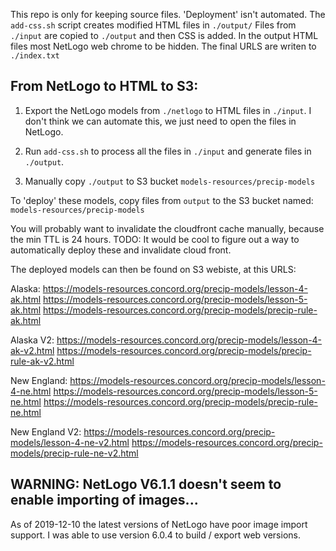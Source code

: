 
This repo is only for keeping source files.  'Deployment' isn't automated.
The `add-css.sh` script creates modified HTML files in `./output/`
Files from `./input` are copied to `./output` and then CSS is added.
In the output HTML files most NetLogo web chrome to be hidden.
The final URLS are writen to `./index.txt`

## From NetLogo to HTML to S3:
1. Export the NetLogo models from `./netlogo` to HTML files in
`./input`. I don't think we can automate this, we just need to open the files in
NetLogo.

2. Run `add-css.sh` to process all the files in `./input` and generate files in
`./output`.
3. Manually copy `./output` to S3 bucket `models-resources/precip-models`


To 'deploy' these models, copy files from `output` to the S3 bucket named:
`models-resources/precip-models`

You will probably want to invalidate the cloudfront cache manually, because the min TTL is 24 hours.
TODO: It would be cool to figure out a way to automatically deploy these and invalidate cloud front.


The deployed models can then be found on S3 webiste, at this URLS:

Alaska:
https://models-resources.concord.org/precip-models/lesson-4-ak.html
https://models-resources.concord.org/precip-models/lesson-5-ak.html
https://models-resources.concord.org/precip-models/precip-rule-ak.html

Alaska V2:
https://models-resources.concord.org/precip-models/lesson-4-ak-v2.html
https://models-resources.concord.org/precip-models/precip-rule-ak-v2.html


New England:
https://models-resources.concord.org/precip-models/lesson-4-ne.html
https://models-resources.concord.org/precip-models/lesson-5-ne.html
https://models-resources.concord.org/precip-models/precip-rule-ne.html

New England V2:
https://models-resources.concord.org/precip-models/lesson-4-ne-v2.html
https://models-resources.concord.org/precip-models/precip-rule-ne-v2.html

## WARNING:  NetLogo V6.1.1 doesn't seem to enable importing of images...
As of 2019-12-10 the latest versions of NetLogo have poor image import support.
I was able to use version 6.0.4 to build / export web versions.

